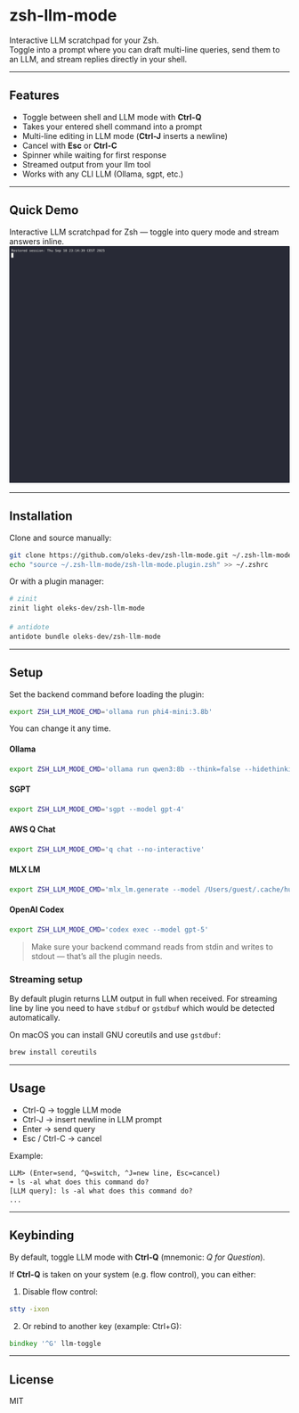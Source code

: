 # zsh-llm-mode

Interactive LLM scratchpad for your Zsh.  
Toggle into a prompt where you can draft multi-line queries, send them to an LLM, and stream replies directly in your shell.

---

## Features
- Toggle between shell and LLM mode with **Ctrl-Q**
- Takes your entered shell command into a prompt
- Multi-line editing in LLM mode (**Ctrl-J** inserts a newline)
- Cancel with **Esc** or **Ctrl-C**
- Spinner while waiting for first response
- Streamed output from your llm tool
- Works with any CLI LLM (Ollama, sgpt, etc.)

---

## Quick Demo
Interactive LLM scratchpad for Zsh — toggle into query mode and stream answers inline.
![Demo](demo.gif)

---

## Installation

Clone and source manually:

```zsh
git clone https://github.com/oleks-dev/zsh-llm-mode.git ~/.zsh-llm-mode
echo "source ~/.zsh-llm-mode/zsh-llm-mode.plugin.zsh" >> ~/.zshrc
```

Or with a plugin manager:

```zsh
# zinit
zinit light oleks-dev/zsh-llm-mode

# antidote
antidote bundle oleks-dev/zsh-llm-mode
```

---

## Setup

Set the backend command before loading the plugin:

```zsh
export ZSH_LLM_MODE_CMD='ollama run phi4-mini:3.8b'
```

You can change it any time.

#### Ollama
  ```zsh
  export ZSH_LLM_MODE_CMD='ollama run qwen3:8b --think=false --hidethinking'
  ```

#### SGPT  
  ```zsh
  export ZSH_LLM_MODE_CMD='sgpt --model gpt-4'
  ```

#### AWS Q Chat  
  ```zsh
  export ZSH_LLM_MODE_CMD='q chat --no-interactive'
  ```

#### MLX LM  
  ```zsh
  export ZSH_LLM_MODE_CMD='mlx_lm.generate --model /Users/guest/.cache/huggingface/hub/models--mlx-community--Mistral-7B-Instruct-v0.3-4bit/snapshots/a4b8f870474b0eb527f466a03fbc187830d271f5 --prompt -'
  ```

#### OpenAI Codex  
  ```zsh
  export ZSH_LLM_MODE_CMD='codex exec --model gpt-5'
  ```


> Make sure your backend command reads from stdin and writes to stdout — that’s all the plugin needs.


### Streaming setup

By default plugin returns LLM output in full when received.
For streaming line by line you need to have `stdbuf` or `gstdbuf` which would be detected automatically.

On macOS you can install GNU coreutils and use `gstdbuf`:
```zsh
brew install coreutils
```

---

## Usage

- Ctrl-Q → toggle LLM mode
- Ctrl-J → insert newline in LLM prompt
- Enter → send query
- Esc / Ctrl-C → cancel

Example:
```text
LLM> (Enter=send, ^Q=switch, ^J=new line, Esc=cancel)
➜ ls -al what does this command do?
[LLM query]: ls -al what does this command do?
...
```

---

## Keybinding

By default, toggle LLM mode with **Ctrl-Q** (mnemonic: *Q for Question*).

If **Ctrl-Q** is taken on your system (e.g. flow control), you can either:

1. Disable flow control:
  ```zsh
  stty -ixon
  ```

2. Or rebind to another key (example: Ctrl+G):
  ```zsh
  bindkey '^G' llm-toggle
  ```

---

## License
MIT


